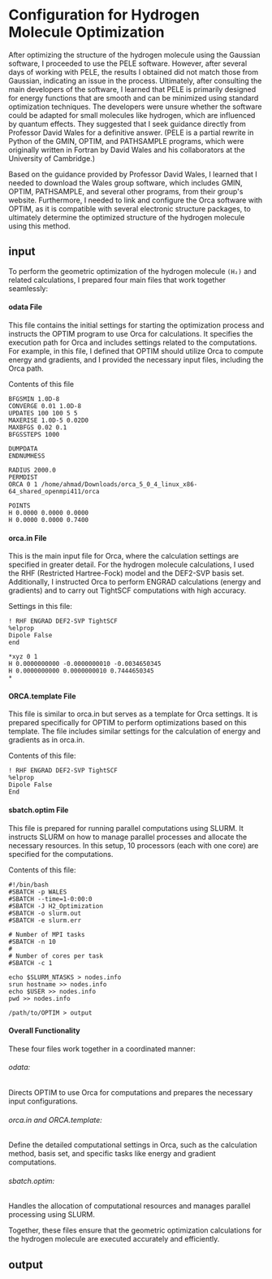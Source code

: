 # Configuration for Hydrogen Molecule Optimization
After optimizing the structure of the hydrogen molecule using the Gaussian software, I proceeded to use the PELE software. However, after several days of working with PELE, the results I obtained did not match those from Gaussian, indicating an issue in the process. Ultimately, after consulting the main developers of the software, I learned that PELE is primarily designed for energy functions that are smooth and can be minimized using standard optimization techniques. The developers were unsure whether the software could be adapted for small molecules like hydrogen, which are influenced by quantum effects. They suggested that I seek guidance directly from Professor David Wales for a definitive answer.
(PELE is a partial rewrite in Python of the GMIN, OPTIM, and PATHSAMPLE programs, which were originally written in Fortran by David Wales and his collaborators at the University of Cambridge.)

Based on the guidance provided by Professor David Wales, I learned that I needed to download the Wales group software, which includes GMIN, OPTIM, PATHSAMPLE, and several other programs, from their group's website. Furthermore, I needed to link and configure the Orca software with OPTIM, as it is compatible with several electronic structure packages, to ultimately determine the optimized structure of the hydrogen molecule using this method.
## input
To perform the geometric optimization of the hydrogen molecule ``` (H₂) ``` and related calculations, I prepared four main files that work together seamlessly:
#### odata File
This file contains the initial settings for starting the optimization process and instructs the OPTIM program to use Orca for calculations. It specifies the execution path for Orca and includes settings related to the computations. For example, in this file, I defined that OPTIM should utilize Orca to compute energy and gradients, and I provided the necessary input files, including the Orca path.

Contents of this file
```
BFGSMIN 1.0D-8
CONVERGE 0.01 1.0D-8
UPDATES 100 100 5 5
MAXERISE 1.0D-5 0.02D0
MAXBFGS 0.02 0.1
BFGSSTEPS 1000

DUMPDATA
ENDNUMHESS

RADIUS 2000.0
PERMDIST
ORCA 0 1 /home/ahmad/Downloads/orca_5_0_4_linux_x86-64_shared_openmpi411/orca

POINTS
H 0.0000 0.0000 0.0000
H 0.0000 0.0000 0.7400
```
#### orca.in File
This is the main input file for Orca, where the calculation settings are specified in greater detail. For the hydrogen molecule calculations, I used the RHF (Restricted Hartree-Fock) model and the DEF2-SVP basis set. Additionally, I instructed Orca to perform ENGRAD calculations (energy and gradients) and to carry out TightSCF computations with high accuracy.

Settings in this file:
```
! RHF ENGRAD DEF2-SVP TightSCF
%elprop
Dipole False
end

*xyz 0 1
H 0.0000000000 -0.0000000010 -0.0034650345
H 0.0000000000 0.0000000010 0.7444650345
*
```
#### ORCA.template File
This file is similar to orca.in but serves as a template for Orca settings. It is prepared specifically for OPTIM to perform optimizations based on  this template. The file includes similar settings for the calculation of energy and gradients as in orca.in.

Contents of this file:
```
! RHF ENGRAD DEF2-SVP TightSCF
%elprop
Dipole False
End
```
#### sbatch.optim File
This file is prepared for running parallel computations using SLURM. It instructs SLURM on how to manage parallel processes and allocate the necessary resources. In this setup, 10 processors (each with one core) are specified for the computations.

Contents of this file:
```
#!/bin/bash
#SBATCH -p WALES
#SBATCH --time=1-0:00:0
#SBATCH -J H2_Optimization
#SBATCH -o slurm.out
#SBATCH -e slurm.err

# Number of MPI tasks
#SBATCH -n 10
#
# Number of cores per task
#SBATCH -c 1

echo $SLURM_NTASKS > nodes.info
srun hostname >> nodes.info
echo $USER >> nodes.info
pwd >> nodes.info

/path/to/OPTIM > output
```
#### Overall Functionality
These four files work together in a coordinated manner:
###### odata:
Directs OPTIM to use Orca for computations and prepares the necessary input configurations.
###### orca.in and ORCA.template:
Define the detailed computational settings in Orca, such as the calculation method, basis set, and specific tasks like energy and gradient computations.
###### sbatch.optim:
Handles the allocation of computational resources and manages parallel processing using SLURM.

Together, these files ensure that the geometric optimization calculations for the hydrogen molecule are executed accurately and efficiently.






















## output









